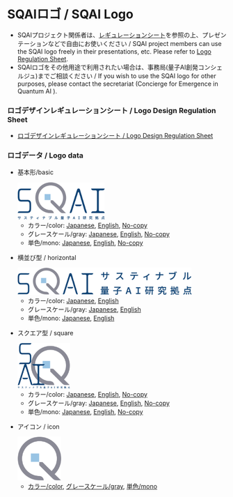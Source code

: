 # SQAIロゴ / SQAI Logo

* SQAIプロジェクト関係者は、[レギュレーションシート](SQAI_regulation.pdf)を参照の上、プレゼンテーションなどで自由にお使いください / SQAI project members can use the SQAI logo freely in their presentations, etc. Please refer to [Logo Regulation Sheet](SQAI_regulation.pdf).
* SQAIロゴをその他用途で利用されたい場合は、事務局(量子AI創発コンシェルジュ)までご相談ください / If you wish to use the SQAI logo for other purposes, please contact the secretariat (Concierge for Emergence in Quantum AI ).

### ロゴデザインレギュレーションシート / Logo Design Regulation Sheet

* [ロゴデザインレギュレーションシート / Logo Design Regulation Sheet](SQAI_regulation.pdf)

### ロゴデータ / Logo data

* 基本形/basic

    <img src="data/basic/ja/sqai-basic-ja-rgb150ppi.jpg" width="200"/>

  * カラー/color: [Japanese](data/basic/ja), [English](data/basic/en), [No-copy](data/basic/no-copy)
  * グレースケール/gray: [Japanese](data/basic_gray/ja), [English](data/basic_gray/en), [No-copy](data/basic_gray/no-copy)
  * 単色/mono: [Japanese](data/basic_mono/ja), [English](data/basic_mono/en), [No-copy](data/basic_mono/no-copy)


* 横並び型 / horizontal

    <img src="data/horizontal/ja/sqai-horizontal-ja-rgb150ppi.jpg" width="400"/>

  * カラー/color: [Japanese](data/horizontal/ja), [English](data/horizontal/en)
  * グレースケール/gray: [Japanese](data/horizontal_gray/ja), [English](data/horizontal_gray/en)
  * 単色/mono: [Japanese](data/horizontal_mono/ja), [English](data/horizontal_mono/en)

* スクエア型 / square

    <img src="data/square/ja/sqai-square-ja-rgb150ppi.jpg" width="120"/>

  * カラー/color: [Japanese](data/square/ja), [English](data/square/en), [No-copy](data/square/no-copy)
  * グレースケール/gray: [Japanese](data/square_gray/ja), [English](data/square_gray/en), [No-copy](data/square_gray/no-copy)
  * 単色/mono: [Japanese](data/square_mono/ja), [English](data/square_mono/en), [No-copy](data/square_mono/no-copy)

* アイコン / icon

    <img src="data/icon/sqai-icon-rgb150ppi.jpg" width="100"/>

  * [カラー/color](data/icon), [グレースケール/gray](data/icon_gray), [単色/mono](data/icon_mono)
